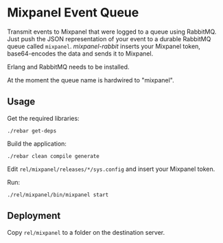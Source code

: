 Mixpanel Event Queue
====================

Transmit events to Mixpanel that were logged to a queue using RabbitMQ. Just
push the JSON representation of your event to a durable RabbitMQ queue called
`mixpanel`. *mixpanel-rabbit*  inserts your Mixpanel token, base64-encodes the
data and sends it to Mixpanel.

Erlang and RabbitMQ needs to be installed.

At the moment the queue name is hardwired to "mixpanel".

Usage
-----

Get the required libraries:

`./rebar get-deps`

Build the application:

`./rebar clean compile generate`

Edit `rel/mixpanel/releases/*/sys.config` and insert your Mixpanel token.

Run:

`./rel/mixpanel/bin/mixpanel start`

Deployment
----------

Copy `rel/mixpanel` to a folder on the destination server.
